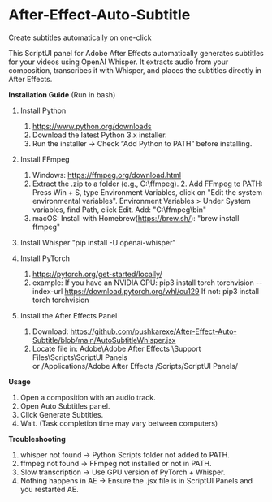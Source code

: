 # After-Effect-Auto-Subtitle
Create subtitles automatically on one-click

This ScriptUI panel for Adobe After Effects automatically generates subtitles for your videos using OpenAI Whisper.
It extracts audio from your composition, transcribes it with Whisper, and places the subtitles directly in After Effects.

**Installation Guide** (Run in bash)
1. Install Python
   1. https://www.python.org/downloads
   2. Download the latest Python 3.x installer.
   3. Run the installer → Check “Add Python to PATH” before installing.

2. Install FFmpeg
   1. Windows:
     https://ffmpeg.org/download.html
   1. Extract the .zip to a folder (e.g., C:\ffmpeg).
      2. Add FFmpeg to PATH:
       Press Win + S, type Environment Variables, click on "Edit the system environmental variables".
       Environment Variables > Under System variables, find Path, click Edit. Add: "C:\ffmpeg\bin"
   2. macOS:
     Install with Homebrew(https://brew.sh/):
       "brew install ffmpeg"

3. Install Whisper
     "pip install -U openai-whisper"

4. Install PyTorch
   1. https://pytorch.org/get-started/locally/
   2. example:
       If you have an NVIDIA GPU:
           pip3 install torch torchvision --index-url https://download.pytorch.org/whl/cu129
         If not:
           pip3 install torch torchvision

5. Install the After Effects Panel
   1. Download: https://github.com/pushkarexe/After-Effect-Auto-Subtitle/blob/main/AutoSubtitleWhisper.jsx
   2. Locate file in:
       Adobe\Adobe After Effects <version>\Support Files\Scripts\ScriptUI Panels\
       or
       /Applications/Adobe After Effects <version>/Scripts/ScriptUI Panels/



**Usage**
  1. Open a composition with an audio track.
  2. Open Auto Subtitles panel.
  3. Click Generate Subtitles.
  4. Wait. (Task completion time may vary between computers)

**Troubleshooting**
  1. whisper not found → Python Scripts folder not added to PATH.
  2. ffmpeg not found → FFmpeg not installed or not in PATH.
  3. Slow transcription → Use GPU version of PyTorch + Whisper.
  4. Nothing happens in AE → Ensure the .jsx file is in ScriptUI Panels and you restarted AE.
